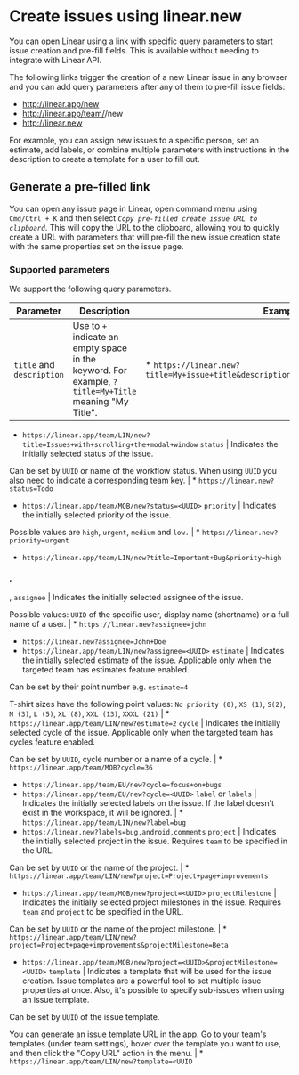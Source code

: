 # Create issues using linear.new

You can open Linear using a link with specific query parameters to start issue creation and pre-fill fields. This is available without needing to integrate with Linear API.

The following links trigger the creation of a new Linear issue in any browser and you can add query parameters after any of them to pre-fill issue fields:

* http://linear.app/new
* http://linear.app/team/<team ID>/new
* http://linear.new

For example, you can assign new issues to a specific person, set an estimate, add labels, or combine multiple parameters with instructions in the description to create a template for a user to fill out.

## Generate a pre-filled link

You can open any issue page in Linear, open command menu using `Cmd/Ctrl + K` and then select _`Copy pre-filled create issue URL to clipboard`_. This will copy the URL to the clipboard, allowing you to quickly create a URL with parameters that will pre-fill the new issue creation state with the same properties set on the issue page.

### Supported parameters

We support the following query parameters.

Parameter | Description | Examples
--- | --- | ---
`title` and `description` | Use to `+` indicate an empty space in the keyword. For example, `?title=My+Title` meaning "My Title". | * `https://linear.new?title=My+issue+title&description=This+is+my+issue+description`
* `https://linear.app/team/LIN/new?title=Issues+with+scrolling+the+modal+window`
`status` | Indicates the initially selected status of the issue.

Can be set by `UUID` or name of the workflow status. When using `UUID` you also need to indicate a corresponding team key. | * `https://linear.new?status=Todo`
* `https://linear.app/team/MOB/new?status=<UUID>`
`priority` | Indicates the initially selected priority of the issue.

Possible values are `high`, `urgent`, `medium` and `low.` | * `https://linear.new?priority=urgent`
* `https://linear.app/team/LIN/new?title=Important+Bug&priority=high`

#### ,  
,
`assignee` | Indicates the initially selected assignee of the issue.

Possible values: `UUID` of the specific user, display name (shortname) or a full name of a user. | * `https://linear.new?assignee=john`
* `https://linear.new?assignee=John+Doe`
* `https://linear.app/team/LIN/new?assignee=<UUID>`
`estimate` | Indicates the initially selected estimate of the issue. Applicable only when the targeted team has estimates feature enabled.

Can be set by their point number e.g. `estimate=4`

T-shirt sizes have the following point values: `No priority (0)`, `XS (1)`, `S(2)`, `M (3)`, `L (5)`, `XL (8)`, `XXL (13)`, `XXXL (21)` | * `https://linear.app/team/LIN/new?estimate=2`
`cycle` | Indicates the initially selected cycle of the issue. Applicable only when the targeted team has cycles feature enabled.

Can be set by `UUID`, cycle number or a name of a cycle. | * `https://linear.app/team/MOB?cycle=36`
* `https://linear.app/team/EU/new?cycle=focus+on+bugs`
* `https://linear.app/team/EU/new?cycle=<UUID>`
`label` or `labels` | Indicates the initially selected labels on the issue. If the label doesn't exist in the workspace, it will be ignored. | * `https://linear.app/team/LIN/new?label=bug`
* `https://linear.new?labels=bug,android,comments`
`project` | Indicates the initially selected project in the issue. Requires `team` to be specified in the URL.

Can be set by `UUID` or the name of the project. | * `https://linear.app/team/LIN/new?project=Project+page+improvements`
* `https://linear.app/team/MOB/new?project=<UUID>`
`projectMilestone` | Indicates the initially selected project milestones in the issue. Requires `team` and `project` to be specified in the URL.

Can be set by `UUID` or the name of the project milestone. | * `https://linear.app/team/LIN/new?project=Project+page+improvements&projectMilestone=Beta`
* `https://linear.app/team/MOB/new?project=<UUID>&projectMilestone=<UUID>`
`template` | Indicates a template that will be used for the issue creation. Issue templates are a powerful tool to set multiple issue properties at once. Also, it's possible to specify sub-issues when using an issue template.

Can be set by `UUID` of the issue template.

You can generate an issue template URL in the app. Go to your team's templates (under team settings), hover over the template you want to use, and then click the "Copy URL" action in the menu. | * `https://linear.app/team/LIN/new?template=<UUID`